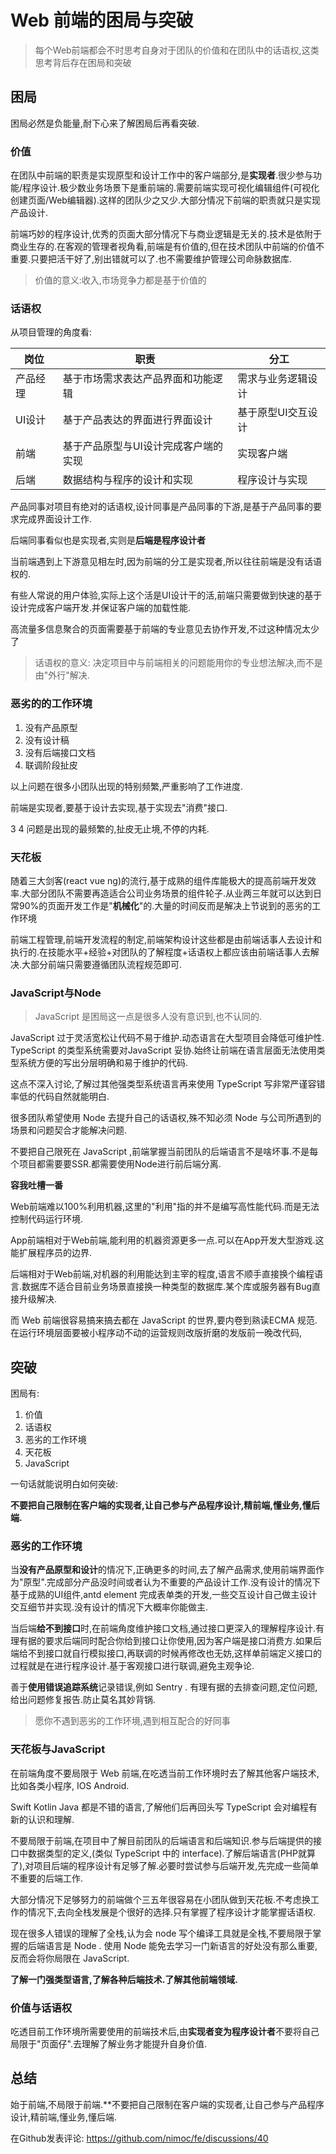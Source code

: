 # Web 前端的困局与突破

> 每个Web前端都会不时思考自身对于团队的价值和在团队中的话语权,这类思考背后存在困局和突破

## 困局

困局必然是负能量,耐下心来了解困局后再看突破.

### 价值

在团队中前端的职责是实现原型和设计工作中的客户端部分,是**实现者**.很少参与功能/程序设计.极少数业务场景下是重前端的.需要前端实现可视化编辑组件(可视化创建页面/Web编辑器).这样的团队少之又少.大部分情况下前端的职责就只是实现产品设计.

前端巧妙的程序设计,优秀的页面大部分情况下与商业逻辑是无关的.技术是依附于商业生存的.在客观的管理者视角看,前端是有价值的,但在技术团队中前端的价值不重要.只要把活干好了,别出错就可以了.也不需要维护管理公司命脉数据库.

> 价值的意义:收入,市场竞争力都是基于价值的



### 话语权

从项目管理的角度看:

| 岗位     | 职责                                 | 分工               |
| -------- | ------------------------------------ | ------------------ |
| 产品经理 | 基于市场需求表达产品界面和功能逻辑   | 需求与业务逻辑设计 |
| UI设计   | 基于产品表达的界面进行界面设计       | 基于原型UI交互设计 |
| 前端     | 基于产品原型与UI设计完成客户端的实现 | 实现客户端         |
| 后端     | 数据结构与程序的设计和实现           | 程序设计与实现     |



产品同事对项目有绝对的话语权,设计同事是产品同事的下游,是基于产品同事的要求完成界面设计工作.

后端同事看似也是实现者,实则是**后端是程序设计者**

当前端遇到上下游意见相左时,因为前端的分工是实现者,所以往往前端是没有话语权的.

有些人常说的用户体验,实际上这个活是UI设计干的活,前端只需要做到快速的基于设计完成客户端开发.并保证客户端的加载性能.

高流量多信息聚合的页面需要基于前端的专业意见去协作开发,不过这种情况太少了

> 话语权的意义: 决定项目中与前端相关的问题能用你的专业想法解决,而不是由"外行"解决.



### 恶劣的的工作环境

1. 没有产品原型
2. 没有设计稿
3. 没有后端接口文档
4. 联调阶段扯皮

以上问题在很多小团队出现的特别频繁,严重影响了工作进度.

前端是实现者,要基于设计去实现,基于实现去"消费"接口.

3 4 问题是出现的最频繁的,扯皮无止境,不停的内耗.



### 天花板

随着三大剑客(react vue ng)的流行,基于成熟的组件库能极大的提高前端开发效率.大部分团队不需要再造适合公司业务场景的组件轮子.从业两三年就可以达到日常90%的页面开发工作是"**机械化**"的.大量的时间反而是解决上节说到的恶劣的工作环境

前端工程管理,前端开发流程的制定,前端架构设计这些都是由前端话事人去设计和执行的.在技能水平+经验+对团队的了解程度+话语权上都应该由前端话事人去解决.大部分前端只需要遵循团队流程规范即可.



### JavaScript与Node

> JavaScript 是困局这一点是很多人没有意识到,也不认同的.

JavaScript 过于灵活宽松让代码不易于维护.动态语言在大型项目会降低可维护性. TypeScript 的类型系统需要对JavaScript 妥协.始终让前端在语言层面无法使用类型系统方便的写出分层明确和易于维护的代码.

这点不深入讨论,了解过其他强类型系统语言再来使用 TypeScript 写非常严谨容错率低的代码自然就能明白.


很多团队希望使用 Node 去提升自己的话语权,殊不知必须 Node 与公司所遇到的场景和问题契合才能解决问题.

不要把自己限死在 JavaScript ,前端掌握当前团队的后端语言不是啥坏事.不是每个项目都需要要SSR.都需要使用Node进行前后端分离.

**容我吐槽一番**

Web前端难以100%利用机器,这里的"利用"指的并不是编写高性能代码.而是无法控制代码运行环境.

App前端相对于Web前端,能利用的机器资源更多一点.可以在App开发大型游戏.这能扩展程序员的边界.

后端相对于Web前端,对机器的利用能达到主宰的程度,语言不顺手直接换个编程语言.数据库不适合目前业务场景直接换一种类型的数据库.某个库或服务器有Bug直接升级解决.

而 Web 前端很容易搞来搞去都在 JavaScript 的世界,要内卷到熟读ECMA 规范.在运行环境层面要被小程序动不动的运营规则改版折磨的发版前一晚改代码,

## 突破

困局有:

1. 价值
2. 话语权
3. 恶劣的工作环境
4. 天花板
5. JavaScript



一句话就能说明白如何突破:

**不要把自己限制在客户端的实现者,让自己参与产品程序设计,精前端,懂业务,懂后端.**

### 恶劣的工作环境

当**没有产品原型和设计**的情况下,正确更多的时间,去了解产品需求,使用前端界面作为"原型".完成部分产品没时间或者认为不重要的产品设计工作.没有设计的情况下基于成熟的UI组件,antd element 完成表单类的开发,一些交互设计自己做主设计交互细节并实现.没有设计的情况下大概率你能做主.

当后端**给不到接口**时,在前端角度维护接口文档,通过接口更深入的理解程序设计.有理有据的要求后端同时配合你给到接口让你使用,因为客户端是接口消费方.如果后端给不到接口就自行模拟接口,再联调的时候再修改也无妨,这样单前端定义接口的过程就是在进行程序设计.基于客观接口进行联调,避免主观争论.

善于**使用错误追踪系统**记录错误,例如 Sentry . 有理有据的去排查问题,定位问题,给出问题修复报告.防止莫名其妙背锅.

> 愿你不遇到恶劣的工作环境,遇到相互配合的好同事



### 天花板与JavaScript

在前端角度不要局限于 Web 前端,在吃透当前工作环境时去了解其他客户端技术,比如各类小程序, IOS Android.

Swift Kotlin Java 都是不错的语言,了解他们后再回头写 TypeScript 会对编程有新的认识和理解.

不要局限于前端,在项目中了解目前团队的后端语言和后端知识.参与后端提供的接口中数据类型的定义,(类似 TypeScript 中的 interface).了解后端语言(PHP就算了),对项目后端的程序设计有足够了解.必要时尝试参与后端开发,先完成一些简单不重要的后端工作.

大部分情况下足够努力的前端做个三五年很容易在小团队做到天花板.不考虑换工作的情况下,去向全栈发展是个很好的选择.只有掌握了程序设计才能掌握话语权.

现在很多人错误的理解了全栈,认为会 node 写个编译工具就是全栈,不要局限于掌握的后端语言是 Node . 使用 Node 能免去学习一门新语言的好处没有那么重要,反而会将你局限在 JavaScript.

**了解一门强类型语言,了解各种后端技术.了解其他前端领域.**



### 价值与话语权

吃透目前工作环境所需要使用的前端技术后,由**实现者变为程序设计者**不要将自己局限于"页面仔".去理解了解业务才能提升自身价值.

## 总结

始于前端,不局限于前端.**不要把自己限制在客户端的实现者,让自己参与产品程序设计,精前端,懂业务,懂后端.

在Github发表评论: https://github.com/nimoc/fe/discussions/40

